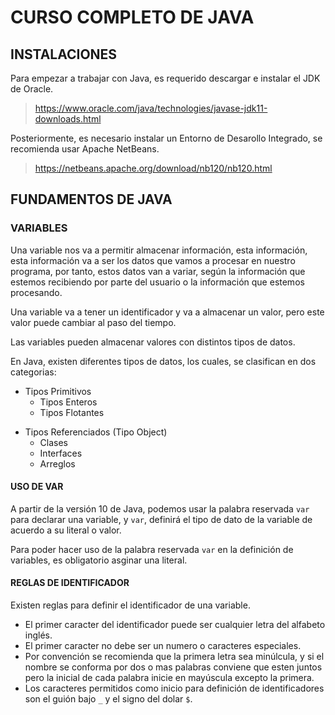 # CURSO COMPLETO DE JAVA

## INSTALACIONES

Para empezar a trabajar con Java, es requerido descargar e instalar el JDK de Oracle.

> https://www.oracle.com/java/technologies/javase-jdk11-downloads.html

Posteriormente, es necesario instalar un Entorno de Desarollo Integrado, se recomienda usar Apache NetBeans.

> https://netbeans.apache.org/download/nb120/nb120.html

## FUNDAMENTOS DE JAVA

### VARIABLES

Una variable nos va a permitir almacenar información, esta información, esta información va a ser los datos que vamos a procesar en nuestro programa, por tanto, estos datos van a variar, según la información que estemos recibiendo por parte del usuario o la información que estemos procesando.

Una variable va a tener un identificador y va a almacenar un valor, pero este valor puede cambiar al paso del tiempo.

Las variables pueden almacenar valores con distintos tipos de datos.

En Java, existen diferentes tipos de datos, los cuales, se clasifican en dos categorias:

- Tipos Primitivos
  - Tipos Enteros
  - Tipos Flotantes

* Tipos Referenciados (Tipo Object)
  - Clases
  - Interfaces
  - Arreglos

#### USO DE VAR

A partir de la versión 10 de Java, podemos usar la palabra reservada `var` para declarar una variable, y `var`, definirá el tipo de dato de la variable de acuerdo a su literal o valor.

Para poder hacer uso de la palabra reservada `var` en la definición de variables, es obligatorio asginar una literal.

#### REGLAS DE IDENTIFICADOR

Existen reglas para definir el identificador de una variable.

- El primer caracter del identificador puede ser cualquier letra del alfabeto inglés.
- El primer caracter no debe ser un numero o caracteres especiales.
- Por convención se recomienda que la primera letra sea minúlcula, y si el nombre se conforma por dos o mas palabras conviene que esten juntos pero la inicial de cada palabra inicie en mayúscula excepto la primera.
- Los caracteres permitidos como inicio para definición de identificadores son el guión bajo `_` y el signo del dolar `$`.